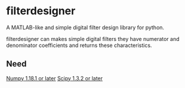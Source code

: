 # filterdesigner
A MATLAB-like and simple digital filter design library for python.  
  
filterdesigner can makes simple digital filters they have numerator and denominator coefficients and returns these characteristics.
  
## Need
[Numpy 1.18.1 or later](https://numpy.org/)
[Scipy 1.3.2 or later](https://www.scipy.org/)
